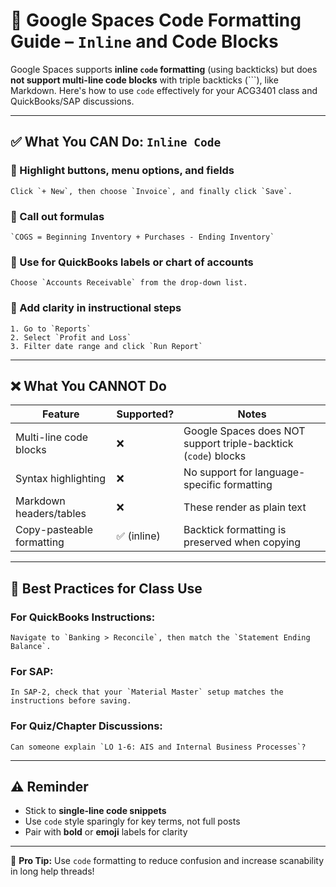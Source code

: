 # 🧾 Google Spaces Code Formatting Guide – `Inline` and Code Blocks

Google Spaces supports **inline `code` formatting** (using backticks) but does **not support multi-line code blocks** with triple backticks (```), like Markdown. Here's how to use `code` effectively for your ACG3401 class and QuickBooks/SAP discussions.

---

## ✅ What You CAN Do: `Inline Code`

### 🔹 Highlight buttons, menu options, and fields
```
Click `+ New`, then choose `Invoice`, and finally click `Save`.
```

### 🔹 Call out formulas
```
`COGS = Beginning Inventory + Purchases - Ending Inventory`
```

### 🔹 Use for QuickBooks labels or chart of accounts
```
Choose `Accounts Receivable` from the drop-down list.
```

### 🔹 Add clarity in instructional steps
```
1. Go to `Reports`
2. Select `Profit and Loss`
3. Filter date range and click `Run Report`
```

---

## ❌ What You CANNOT Do

| Feature                     | Supported? | Notes                               |
|-----------------------------|------------|--------------------------------------|
| Multi-line code blocks      | ❌         | Google Spaces does NOT support triple-backtick (```code```) blocks |
| Syntax highlighting         | ❌         | No support for language-specific formatting |
| Markdown headers/tables     | ❌         | These render as plain text          |
| Copy-pasteable formatting   | ✅ (inline) | Backtick formatting is preserved when copying |

---

## 🔧 Best Practices for Class Use

### For QuickBooks Instructions:
```
Navigate to `Banking > Reconcile`, then match the `Statement Ending Balance`.
```

### For SAP:
```
In SAP-2, check that your `Material Master` setup matches the instructions before saving.
```

### For Quiz/Chapter Discussions:
```
Can someone explain `LO 1-6: AIS and Internal Business Processes`?
```

---

## ⚠️ Reminder
- Stick to **single-line code snippets**
- Use `code` style sparingly for key terms, not full posts
- Pair with **bold** or **emoji** labels for clarity

---

🧠 **Pro Tip:** Use `code` formatting to reduce confusion and increase scanability in long help threads!

